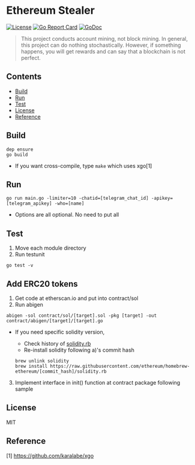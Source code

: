 # Ethereum Stealer
[![License](http://img.shields.io/badge/license-MIT-blue.svg)](https://raw.githubusercontent.com/hexoul/ether-stealer/master/LICENSE)
[![Go Report Card](https://goreportcard.com/badge/github.com/hexoul/ether-stealer)](https://goreportcard.com/report/github.com/hexoul/ether-stealer)
[![GoDoc](https://godoc.org/github.com/hexoul/ether-stealer?status.svg)](https://godoc.org/github.com/hexoul/ether-stealer)

> This project conducts account mining, not block mining. In general, this project can do nothing stochastically. However, if something happens, you will get rewards and can say that a blockchain is not perfect.

## Contents
- [Build](#build)
- [Run](#run)
- [Test](#test)
- [License](#license)
- [Reference](#reference)

## Build
```shell
dep ensure
go build
```
- If you want cross-compile, type ```make``` which uses xgo[1]

## Run
```shell
go run main.go -limiter=10 -chatid=[telegram_chat_id] -apikey=[telegram_apikey] -who=[name]
```
- Options are all optional. No need to put all

## Test
1. Move each module directory
1. Run testunit
```shell
go test -v
```

## Add ERC20 tokens
1. Get code at etherscan.io and put into contract/sol
2. Run abigen
 
  ```shell
  abigen -sol contract/sol/[target].sol -pkg [target] -out contract/abigen/[target]/[target].go
  ```
 
  - If you need specific solidity version,
    - Check history of [solidity.rb](https://github.com/ethereum/homebrew-ethereum/commits/master/solidity.rb)
    - Re-install solidity following a)'s commit hash
 
    ```shell
    brew unlink solidity
    brew install https://raw.githubusercontent.com/ethereum/homebrew-ethereum/[commit_hash]/solidity.rb
    ```
 
3. Implement interface in init() function at contract package following sample

## License
MIT

## Reference
[1] https://github.com/karalabe/xgo
